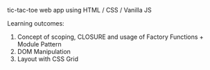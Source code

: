 tic-tac-toe web app using HTML / CSS / Vanilla JS

Learning outcomes:
1. Concept of  scoping, CLOSURE and usage of Factory Functions + Module Pattern
2. DOM Manipulation
3. Layout with CSS Grid